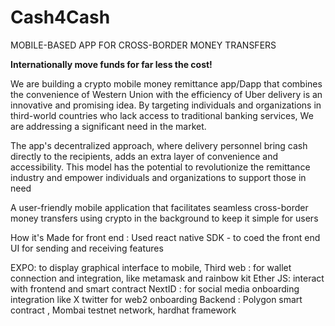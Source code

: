 # Cash4Cash

MOBILE-BASED APP FOR CROSS-BORDER MONEY TRANSFERS

**Internationally move funds for far less the cost!**

We are building a crypto mobile money remittance app/Dapp that combines the convenience of Western Union with the efficiency of Uber delivery is an innovative and promising idea. By targeting individuals and organizations in third-world countries who lack access to traditional banking services, We are addressing a significant need in the market.

The app's decentralized approach, where delivery personnel bring cash directly to the recipients, adds an extra layer of convenience and accessibility. This model has the potential to revolutionize the remittance industry and empower individuals and organizations to support those in need

A user-friendly mobile application that facilitates seamless cross-border money transfers using crypto in the background to keep it simple for users

How it's Made
for front end : Used react native SDK - to coed the front end UI for sending and receiving features

EXPO: to display graphical interface to mobile,
Third web : for wallet connection and integration, like metamask and rainbow kit
Ether JS: interact with frontend and smart contract
NextID : for social media onboarding integration like X twitter for web2 onboarding 
Backend : Polygon smart contract , Mombai testnet network, hardhat framework
